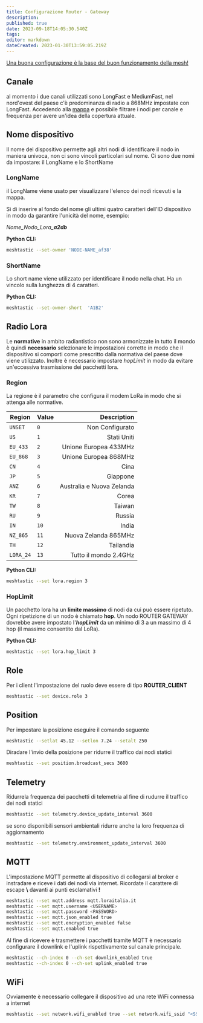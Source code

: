 ```yaml
---
title: Configurazione Router - Gateway
description: 
published: true
date: 2023-09-18T14:05:30.540Z
tags: 
editor: markdown
dateCreated: 2023-01-30T13:59:05.219Z
---
```


[Una buona configurazione è la base del buon funzionamento della mesh!](/teoria/Mesh)

## Canale

al momento i due canali utilizzati sono LongFast e MediumFast, nel nord'ovest del paese c'è predominanza di radio a 868MHz impostate con LongFast. Accedendo alla [mappa](https://map.loraitalia.it) e possibile filtrare i nodi per canale e frequenza per avere un'idea della copertura attuale.

## Nome dispositivo
Il nome del dispositivo permette agli altri nodi di identificare il nodo in maniera univoca, non ci sono vincoli particolari sul nome. Ci sono due nomi da impostare: il LongName e lo ShortName 

### LongName
il LongName viene usato per visualizzare l'elenco dei nodi ricevuti e la mappa. 

Si di inserire al fondo del nome gli ultimi quatro caratteri dell'ID dispositivo in modo da garantire l'unicità del nome, esempio:

*Nome_Nodo_Lora_**a2db***

**Python CLI:**
```bash
meshtastic --set-owner 'NODE-NAME_af38'
```

### ShortName
Lo short name viene utilizzato per identificare il nodo nella chat. Ha un vincolo sulla lunghezza di 4 caratteri.

**Python CLI:**
```bash
meshtastic --set-owner-short  'A1B2'
```

## Radio Lora
Le **normative** in ambito radiantistico non sono armonizzate in tutto il mondo è quindi **necessario** selezionare le impostazioni corrette in modo che il dispositivo si comporti come prescritto dalla normativa del paese dove viene utilizzato. Inoltre è necessario impostare *hopLimit* in modo da evitare un'eccessiva trasmissione dei pacchetti lora.

### Region
La regione è il parametro che configura il modem LoRa in modo che si attenga alle normative.

| Region    | Value | Description               |
| --------- | ------| -------------------------:|
| `UNSET`   | `0`   | Non Configurato           |
| `US`      | `1`   | Stati Uniti               | 
| `EU_433`  | `2`   | Unione Europea 433MHz     |
| `EU_868`  | `3`   | Unione Europea 868MHz     |
| `CN`      | `4`   | Cina                      |
| `JP`      | `5`   | Giappone                  |
| `ANZ`     | `6`   | Australia e Nuova Zelanda |
| `KR`      | `7`   | Corea                     |
| `TW`      | `8`   | Taiwan                    |
| `RU`      | `9`   | Russia                    |
| `IN`      | `10`  | India                     |
| `NZ_865`  | `11`  | Nuova Zelanda 865MHz      |
| `TH`      | `12`  | Tailandia                 |
| `LORA_24` | `13`  | Tutto il mondo 2.4GHz     |

**Python CLI:**
```bash
meshtastic --set lora.region 3
```

### HopLimit
Un pacchetto lora ha un **limite massimo** di nodi da cui può essere ripetuto. Ogni ripetizione di un nodo è chiamato **hop**. Un nodo ROUTER GATEWAY dovrebbe avere impostato l'***hopLimit*** da un minimo di 3 a un massimo di 4 hop (il massimo consentito dal LoRa).

**Python CLI:**
```bash
meshtastic --set lora.hop_limit 3
```

## Role
Per i client l'impostazione del ruolo deve essere di tipo **ROUTER_CLIENT**

```bash
meshtastic --set device.role 3
```

## Position
Per impostare la posizione eseguire il comando seguente

```bash
meshtastic --setlat 45.12 --setlon 7.24 --setalt 250
```

Diradare l'invio della posizione per ridurre il traffico dai nodi statici
```bash
meshtastic --set position.broadcast_secs 3600
```

## Telemetry
Ridurrela frequenza dei pacchetti di telemetria al fine di rudurre il traffico dei nodi statici
```bash
meshtastic --set telemetry.device_update_interval 3600
```

se sono disponibili sensori ambientali ridurre anche la loro frequenza di aggiornamento
```bash
meshtastic --set telemetry.environment_update_interval 3600
```

## MQTT
L'impostazione MQTT permette al dispositivo di collegarsi al broker e instradare e riceve i dati dei nodi via internet. Ricordate il carattere di escape **\\** davanti ai punti esclamativi **!**

```bash
meshtastic --set mqtt.address mqtt.loraitalia.it
meshtastic --set mqtt.username <USERNAME>
meshtastic --set mqtt.password <PASSWORD>
meshtastic --set mqtt.json_enabled true
meshtastic --set mqtt.encryption_enabled false
meshtastic --set mqtt.enabled true
```

Al fine di ricevere è trasmettere i pacchetti tramite MQTT è necessario configurare il downlink e l'uplink rispettivamente sul canale principale.

```bash
meshtastic --ch-index 0 --ch-set downlink_enabled true
meshtastic --ch-index 0 --ch-set uplink_enabled true
```

## WiFi
Ovviamente è necessario collegare il dispositivo ad una rete WiFi connessa a internet

```bash
meshtastic --set network.wifi_enabled true --set network.wifi_ssid "<SSID>" --set network.wifi_psk "<WiFiPASSWORD>"
```

